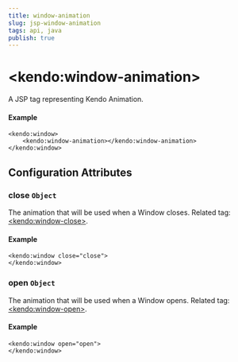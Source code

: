 ```yaml
---
title: window-animation
slug: jsp-window-animation
tags: api, java
publish: true
---
```


# \<kendo:window-animation\>
A JSP tag representing Kendo Animation.

#### Example
    <kendo:window>
        <kendo:window-animation></kendo:window-animation>
    </kendo:window>


## Configuration Attributes


### close `Object`

The animation that will be used when a Window closes. Related tag: [\<kendo:window-close\>](#kendo-window-close). 

#### Example
    <kendo:window close="close">
    </kendo:window>



### open `Object`

The animation that will be used when a Window opens. Related tag: [\<kendo:window-open\>](#kendo-window-open). 

#### Example
    <kendo:window open="open">
    </kendo:window>


